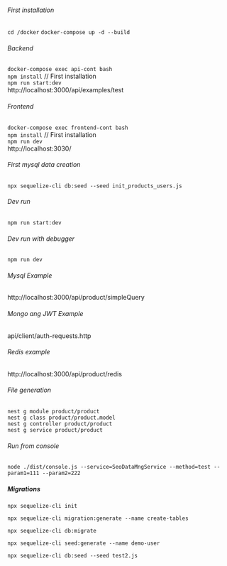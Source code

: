 
###### First installation
`cd /docker`
`docker-compose up -d --build`

###### Backend
`docker-compose exec api-cont bash`  
`npm install` // First installation  
`npm run start:dev`  
http://localhost:3000/api/examples/test

###### Frontend
`docker-compose exec frontend-cont bash`  
`npm install` //  First installation  
`npm run dev`  
http://localhost:3030/

###### First mysql data creation
`npx sequelize-cli db:seed --seed init_products_users.js`

###### Dev run  
`npm run start:dev`

###### Dev run with debugger  
`npm run dev`

###### Mysql Example  
http://localhost:3000/api/product/simpleQuery

###### Mongo ang JWT Example
api/client/auth-requests.http

###### Redis example
http://localhost:3000/api/product/redis

###### File generation
`nest g module product/product`  
`nest g class product/product.model`  
`nest g controller product/product`  
`nest g service product/product`

###### Run from console
`node ./dist/console.js --service=SeoDataMngService --method=test --param1=111 --param2=222`

##### Migrations
`npx sequelize-cli init`

`npx sequelize-cli migration:generate --name create-tables`

`npx sequelize-cli db:migrate`

`npx sequelize-cli seed:generate --name demo-user`

`npx sequelize-cli db:seed --seed test2.js`
